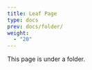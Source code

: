 ```yaml
---
title: Leaf Page
type: docs
prev: docs/folder/
weight:
  - "20"
---
```


This page is under a folder.
